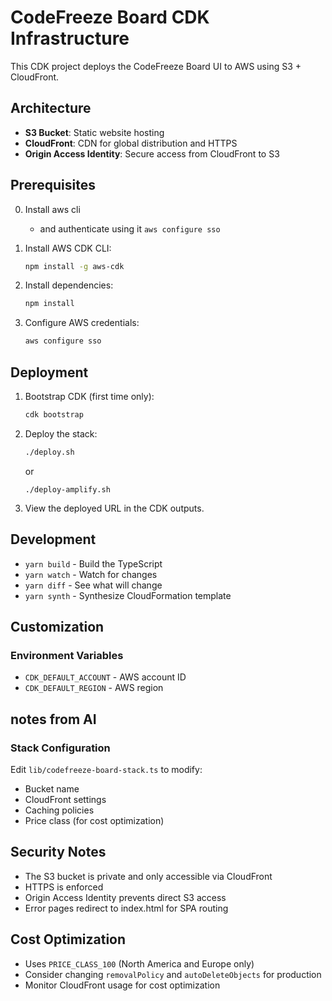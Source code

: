 # CodeFreeze Board CDK Infrastructure

This CDK project deploys the CodeFreeze Board UI to AWS using S3 + CloudFront.

## Architecture

- **S3 Bucket**: Static website hosting
- **CloudFront**: CDN for global distribution and HTTPS
- **Origin Access Identity**: Secure access from CloudFront to S3

## Prerequisites

0. Install aws cli
   - and authenticate using it `aws configure sso` 

1. Install AWS CDK CLI:
   ```bash
   npm install -g aws-cdk
   ```

2. Install dependencies:
   ```bash
   npm install
   ```

3. Configure AWS credentials:
   ```bash
   aws configure sso
   ```

## Deployment

1. Bootstrap CDK (first time only):
   ```bash
   cdk bootstrap
   ```

2. Deploy the stack:
   ```bash
   ./deploy.sh
   ```
   or 
   ```
   ./deploy-amplify.sh
   ```

3. View the deployed URL in the CDK outputs.

## Development

- `yarn build` - Build the TypeScript
- `yarn watch` - Watch for changes
- `yarn diff` - See what will change
- `yarn synth` - Synthesize CloudFormation template

## Customization

### Environment Variables
- `CDK_DEFAULT_ACCOUNT` - AWS account ID
- `CDK_DEFAULT_REGION` - AWS region

## notes from AI

### Stack Configuration
Edit `lib/codefreeze-board-stack.ts` to modify:
- Bucket name
- CloudFront settings
- Caching policies
- Price class (for cost optimization)

## Security Notes

- The S3 bucket is private and only accessible via CloudFront
- HTTPS is enforced
- Origin Access Identity prevents direct S3 access
- Error pages redirect to index.html for SPA routing

## Cost Optimization

- Uses `PRICE_CLASS_100` (North America and Europe only)
- Consider changing `removalPolicy` and `autoDeleteObjects` for production
- Monitor CloudFront usage for cost optimization 